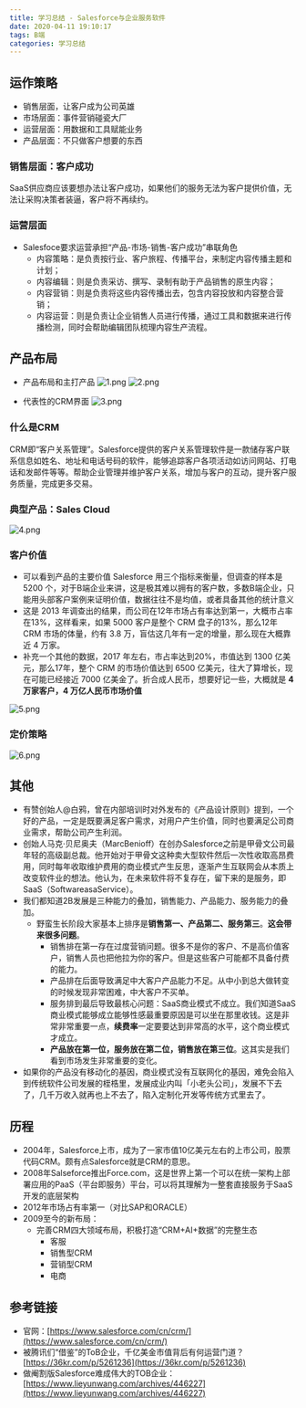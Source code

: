 ```yaml
---
title: 学习总结 - Salesforce与企业服务软件
date: 2020-04-11 19:10:17
tags: B端
categories: 学习总结
---
```


## 运作策略

- 销售层面，让客户成为公司英雄
- 市场层面：事件营销碰瓷大厂
- 运营层面：用数据和工具赋能业务
- 产品层面：不只做客户想要的东西


### 销售层面：客户成功

SaaS供应商应该要想办法让客户成功，如果他们的服务无法为客户提供价值，无法让采购决策者装逼，客户将不再续约。

### 运营层面

- Salesfoce要求运营承担“产品-市场-销售-客户成功”串联角色
  - 内容策略：是负责按行业、客户旅程、传播平台，来制定内容传播主题和计划；
  - 内容编辑：则是负责采访、撰写、录制有助于产品销售的原生内容；
  - 内容营销：则是负责将这些内容传播出去，包含内容投放和内容整合营销；
  - 内容运营：则是负责让企业销售人员进行传播，通过工具和数据来进行传播检测，同时会帮助编辑团队梳理内容生产流程。



## 产品布局

- 产品布局和主打产品
![1.png](https://i.loli.net/2020/04/19/ljaeQqrUvCLRIbo.png)
![2.png](https://i.loli.net/2020/04/19/lJkqCr8FyINE2tG.png)

- 代表性的CRM界面
![3.png](https://i.loli.net/2020/04/19/mdwgCDu2ZQ5qSYh.png)


### 什么是CRM
CRM即“客户关系管理”。Salesforce提供的客户关系管理软件是一款储存客户联系信息如姓名、地址和电话号码的软件，能够追踪客户各项活动如访问网站、打电话和发邮件等等。帮助企业管理并维护客户关系，增加与客户的互动，提升客户服务质量，完成更多交易。

### 典型产品：Sales Cloud

![4.png](https://i.loli.net/2020/04/19/Fon1rXpjUE6fhlu.png)

### 客户价值

- 可以看到产品的主要价值 Salesforce 用三个指标来衡量，但调查的样本是 5200 个，对于B端企业来讲，这是极其难以拥有的客户数，多数B端企业，只能用头部客户案例来证明价值，数据往往不是均值，或者具备其他的统计意义
- 这是 2013 年调查出的结果，而公司在12年市场占有率达到第一，大概市占率在13%，这样看来，如果 5000 客户是整个 CRM 盘子的13%，那么12年 CRM 市场的体量，约有 3.8 万，盲估这几年有一定的增量，那么现在大概靠近 4 万家。
- 补充一个其他的数据，2017 年左右，市占率达到20%，市值达到 1300 亿美元，那么17年，整个 CRM 的市场价值达到 6500 亿美元，往大了算增长，现在可能已经接近 7000 亿美金了。折合成人民币，想要好记一些，大概就是 **4 万家客户，4 万亿人民币市场价值**

![5.png](https://i.loli.net/2020/04/19/Zji7bA4GMWlK1cR.png)


### 定价策略

![6.png](https://i.loli.net/2020/04/19/NBASh6zCojY18dL.png)


## 其他

- 有赞创始人@白鸦，曾在内部培训时对外发布的《产品设计原则》提到，一个好的产品，一定是既要满足客户需求，对用户产生价值，同时也要满足公司商业需求，帮助公司产生利润。
- 创始人马克·贝尼奥夫（MarcBenioff）在创办Salesforce之前是甲骨文公司最年轻的高级副总裁。他开始对于甲骨文这种卖大型软件然后一次性收取高昂费用，同时每年收取维护费用的商业模式产生反思，逐渐产生互联网会从本质上改变软件业的想法。他认为，在未来软件将不复存在，留下来的是服务，即SaaS（SoftwareasaService）。
- 我们都知道2B发展是三种能力的叠加，销售能力、产品能力、服务能力的叠加。
  - 野蛮生长阶段大家基本上排序是**销售第一、产品第二、服务第三**。**这会带来很多问题**。
    - 销售排在第一存在过度营销问题。很多不是你的客户、不是高价值客户，销售人员也把他拉为你的客户。但是这些客户可能都不具备付费的能力。
    - 产品排在后面导致满足中大客户产品能力不足。从中小到总大做转变的时候发现非常困难，中大客户不买单。
    - 服务排到最后导致最核心问题：SaaS商业模式不成立。我们知道SaaS商业模式能够成立能够性感最重要原因是可以坐在那里收钱。这是非常非常重要一点，**续费率**一定要要达到非常高的水平，这个商业模式才成立。
    - **产品放在第一位，服务放在第二位，销售放在第三位**。这其实是我们看到市场发生非常重要的变化。
- 如果你的产品没有移动化的基因，商业模式没有互联网化的基因，难免会陷入到传统软件公司发展的桎梏里，发展成业内叫「小老头公司」，发展不下去了，几千万收入就再也上不去了，陷入定制化开发等传统方式里去了。


## 历程

- 2004年，Salesforce上市，成为了一家市值10亿美元左右的上市公司，股票代码CRM。颇有点Salesforce就是CRM的意思。
- 2008年Salseforce推出Force.com，这是世界上第一个可以在统一架构上部署应用的PaaS（平台即服务）平台，可以将其理解为一整套直接服务于SaaS开发的底层架构
- 2012年市场占有率第一（对比SAP和ORACLE）
- 2009至今的新布局：
  - 完善CRM四大领域布局，积极打造“CRM+AI+数据”的完整生态
  	- 客服
  	- 销售型CRM
  	- 营销型CRM
  	- 电商


## 参考链接

- 官网：[https://www.salesforce.com/cn/crm/](https://www.salesforce.com/cn/crm/)
- 被腾讯们“借鉴”的ToB企业，千亿美金市值背后有何运营门道？[https://36kr.com/p/5261236](https://36kr.com/p/5261236)
- 做阉割版Salesforce难成伟大的TOB企业：[https://www.lieyunwang.com/archives/446227](https://www.lieyunwang.com/archives/446227)

